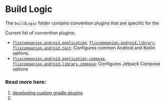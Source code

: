 # Build Logic

The `buildLogic` folder contains convention plugins that are specific for the

Current list of convention plugins:

-   [`flixcompanion.android.application`](convention/src/main/kotlin/AndroidApplicationConventionPlugin.kt),
    [`flixcompanion.android.library`](convention/src/main/kotlin/AndroidLibraryConventionPlugin.kt),
    [`flixcompanion.android.test`](convention/src/main/kotlin/AndroidTestConventionPlugin.kt):
    Configures common Android and Kotlin options.
-   [`flixcompanion.android.application.compose`](convention/src/main/kotlin/AndroidApplicationComposeConventionPlugin.kt),
    [`flixcompanion.android.library.compose`](convention/src/main/kotlin/AndroidLibraryComposeConventionPlugin.kt):
    Configures Jetpack Compose options

### Read more here:

1. [developing custom gradle plugins](https://docs.gradle.org/current/userguide/custom_plugins.html)
2.
